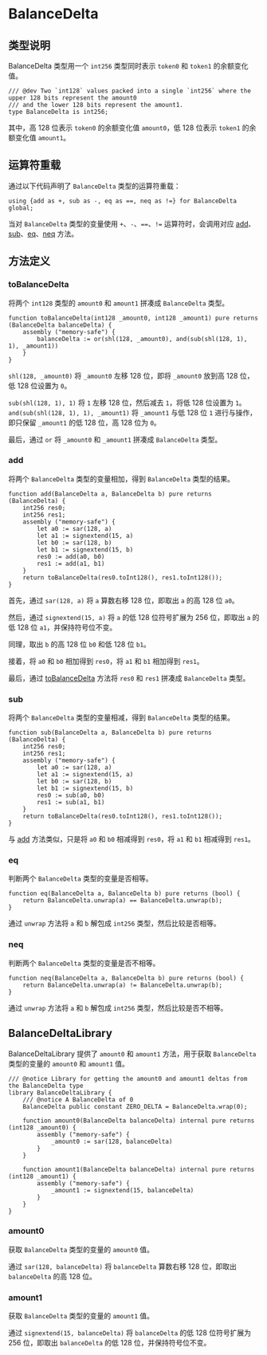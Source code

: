 # BalanceDelta

## 类型说明

BalanceDelta 类型用一个 `int256` 类型同时表示 `token0` 和 `token1` 的余额变化值。

```solidity
/// @dev Two `int128` values packed into a single `int256` where the upper 128 bits represent the amount0
/// and the lower 128 bits represent the amount1.
type BalanceDelta is int256;
```

其中，高 128 位表示 `token0` 的余额变化值 `amount0`，低 128 位表示 `token1` 的余额变化值 `amount1`。

## 运算符重载

通过以下代码声明了 `BalanceDelta` 类型的运算符重载：

```solidity
using {add as +, sub as -, eq as ==, neq as !=} for BalanceDelta global;
```

当对 `BalanceDelta` 类型的变量使用 `+`、`-`、`==`、`!=` 运算符时，会调用对应 [add](#add)、[sub](#sub)、[eq](#eq)、[neq](#neq) 方法。

## 方法定义

### toBalanceDelta

将两个 `int128` 类型的 `amount0` 和 `amount1` 拼凑成 `BalanceDelta` 类型。

```solidity
function toBalanceDelta(int128 _amount0, int128 _amount1) pure returns (BalanceDelta balanceDelta) {
    assembly ("memory-safe") {
        balanceDelta := or(shl(128, _amount0), and(sub(shl(128, 1), 1), _amount1))
    }
}
```

`shl(128, _amount0)` 将 `_amount0` 左移 128 位，即将 `_amount0` 放到高 128 位，低 128 位设置为 `0`。

`sub(shl(128, 1), 1)` 将 `1` 左移 128 位，然后减去 `1`，将低 128 位设置为 `1`。
`and(sub(shl(128, 1), 1), _amount1)` 将 `_amount1` 与低 128 位 `1` 进行与操作，即只保留 `_amount1` 的低 128 位，高 128 位为 `0`。

最后，通过 `or` 将 `_amount0` 和 `_amount1` 拼凑成 `BalanceDelta` 类型。

### add

将两个 `BalanceDelta` 类型的变量相加，得到 `BalanceDelta` 类型的结果。

```solidity
function add(BalanceDelta a, BalanceDelta b) pure returns (BalanceDelta) {
    int256 res0;
    int256 res1;
    assembly ("memory-safe") {
        let a0 := sar(128, a)
        let a1 := signextend(15, a)
        let b0 := sar(128, b)
        let b1 := signextend(15, b)
        res0 := add(a0, b0)
        res1 := add(a1, b1)
    }
    return toBalanceDelta(res0.toInt128(), res1.toInt128());
}
```

首先，通过 `sar(128, a)` 将 `a` 算数右移 128 位，即取出 `a` 的高 128 位 `a0`。

然后，通过 `signextend(15, a)` 将 `a` 的低 128 位符号扩展为 256 位，即取出 `a` 的低 128 位 `a1`，并保持符号位不变。

同理，取出 `b` 的高 128 位 `b0` 和低 128 位 `b1`。

接着，将 `a0` 和 `b0` 相加得到 `res0`，将 `a1` 和 `b1` 相加得到 `res1`。

最后，通过 [toBalanceDelta](#toBalanceDelta) 方法将 `res0` 和 `res1` 拼凑成 `BalanceDelta` 类型。

### sub

将两个 `BalanceDelta` 类型的变量相减，得到 `BalanceDelta` 类型的结果。

```solidity
function sub(BalanceDelta a, BalanceDelta b) pure returns (BalanceDelta) {
    int256 res0;
    int256 res1;
    assembly ("memory-safe") {
        let a0 := sar(128, a)
        let a1 := signextend(15, a)
        let b0 := sar(128, b)
        let b1 := signextend(15, b)
        res0 := sub(a0, b0)
        res1 := sub(a1, b1)
    }
    return toBalanceDelta(res0.toInt128(), res1.toInt128());
}
```

与 [add](#add) 方法类似，只是将 `a0` 和 `b0` 相减得到 `res0`，将 `a1` 和 `b1` 相减得到 `res1`。

### eq

判断两个 `BalanceDelta` 类型的变量是否相等。

```solidity
function eq(BalanceDelta a, BalanceDelta b) pure returns (bool) {
    return BalanceDelta.unwrap(a) == BalanceDelta.unwrap(b);
}
```

通过 `unwrap` 方法将 `a` 和 `b` 解包成 `int256` 类型，然后比较是否相等。

### neq

判断两个 `BalanceDelta` 类型的变量是否不相等。

```solidity
function neq(BalanceDelta a, BalanceDelta b) pure returns (bool) {
    return BalanceDelta.unwrap(a) != BalanceDelta.unwrap(b);
}
```

通过 `unwrap` 方法将 `a` 和 `b` 解包成 `int256` 类型，然后比较是否不相等。

## BalanceDeltaLibrary

BalanceDeltaLibrary 提供了 `amount0` 和 `amount1` 方法，用于获取 `BalanceDelta` 类型的变量的 `amount0` 和 `amount1` 值。

```solidity
/// @notice Library for getting the amount0 and amount1 deltas from the BalanceDelta type
library BalanceDeltaLibrary {
    /// @notice A BalanceDelta of 0
    BalanceDelta public constant ZERO_DELTA = BalanceDelta.wrap(0);

    function amount0(BalanceDelta balanceDelta) internal pure returns (int128 _amount0) {
        assembly ("memory-safe") {
            _amount0 := sar(128, balanceDelta)
        }
    }

    function amount1(BalanceDelta balanceDelta) internal pure returns (int128 _amount1) {
        assembly ("memory-safe") {
            _amount1 := signextend(15, balanceDelta)
        }
    }
}
```

### amount0

获取 `BalanceDelta` 类型的变量的 `amount0` 值。

通过 `sar(128, balanceDelta)` 将 `balanceDelta` 算数右移 128 位，即取出 `balanceDelta` 的高 128 位。

### amount1

获取 `BalanceDelta` 类型的变量的 `amount1` 值。

通过 `signextend(15, balanceDelta)` 将 `balanceDelta` 的低 128 位符号扩展为 256 位，即取出 `balanceDelta` 的低 128 位，并保持符号位不变。
